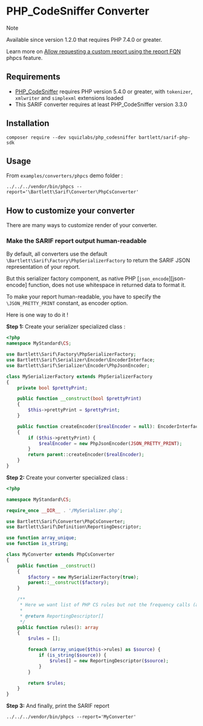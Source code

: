 <!-- markdownlint-disable MD013 -->
# PHP_CodeSniffer Converter

> [!NOTE]
> Available since version 1.2.0 that requires PHP 7.4.0 or greater.
>
> Learn more on [Allow requesting a custom report using the report FQN][phpcs-report-fqn] phpcs feature.

## Requirements

* [PHP_CodeSniffer][phpcs] requires PHP version 5.4.0 or greater, with `tokenizer`, `xmlwriter` and `simplexml` extensions loaded
* This SARIF converter requires at least PHP_CodeSniffer version 3.3.0

## Installation

```shell
composer require --dev squizlabs/php_codesniffer bartlett/sarif-php-sdk
```

## Usage

From `examples/converters/phpcs` demo folder :

```shell
../../../vendor/bin/phpcs --report='\Bartlett\Sarif\Converter\PhpCsConverter'
```

## How to customize your converter

There are many ways to customize render of your converter.

### Make the SARIF report output human-readable

By default, all converters use the default `\Bartlett\Sarif\Factory\PhpSerializerFactory`
to return the SARIF JSON representation of your report.

But this serializer factory component, as native PHP [`json_encode`][json-encode] function,
does not use whitespace in returned data to format it.

To make your report human-readable, you have to specify the `\JSON_PRETTY_PRINT` constant, as encoder option.

Here is one way to do it !

**Step 1:** Create your serializer specialized class :

```php
<?php
namespace MyStandard\CS;

use Bartlett\Sarif\Factory\PhpSerializerFactory;
use Bartlett\Sarif\Serializer\Encoder\EncoderInterface;
use Bartlett\Sarif\Serializer\Encoder\PhpJsonEncoder;

class MySerializerFactory extends PhpSerializerFactory
{
    private bool $prettyPrint;

    public function __construct(bool $prettyPrint)
    {
        $this->prettyPrint = $prettyPrint;
    }

    public function createEncoder($realEncoder = null): EncoderInterface
    {
        if ($this->prettyPrint) {
            $realEncoder = new PhpJsonEncoder(JSON_PRETTY_PRINT);
        }
        return parent::createEncoder($realEncoder);
    }
}
```

**Step 2:** Create your converter specialized class :

```php
<?php

namespace MyStandard\CS;

require_once __DIR__ . '/MySerializer.php';

use Bartlett\Sarif\Converter\PhpCsConverter;
use Bartlett\Sarif\Definition\ReportingDescriptor;

use function array_unique;
use function is_string;

class MyConverter extends PhpCsConverter
{
    public function __construct()
    {
        $factory = new MySerializerFactory(true);
        parent::__construct($factory);
    }

    /**
     * Here we want list of PHP CS rules but not the frequency calls (as default behavior)
     *
     * @return ReportingDescriptor[]
     */
    public function rules(): array
    {
        $rules = [];

        foreach (array_unique($this->rules) as $source) {
            if (is_string($source)) {
                $rules[] = new ReportingDescriptor($source);
            }
        }

        return $rules;
    }
}
```

**Step 3:** And finally, print the SARIF report

```shell
../../../vendor/bin/phpcs --report='MyConverter'
```

[phpcs]: https://github.com/PHPCSStandards/PHP_CodeSniffer
[phpcs-report-fqn]: https://github.com/squizlabs/PHP_CodeSniffer/issues/1942
